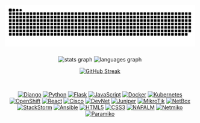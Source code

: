 <div align="center">
  
  <img src="https://raw.githubusercontent.com/lucasfontini/lucasfontini/output/snake.svg" alt="Snake animation" />

  ###

  <div>
    <img src="https://github-readme-stats.vercel.app/api?username=lucasfontini&hide_title=false&hide_rank=false&show_icons=true&include_all_commits=true&count_private=true&disable_animations=false&theme=dracula&locale=en&hide_border=false&order=1" height="150" alt="stats graph" />
    <img src="https://github-readme-stats.vercel.app/api/top-langs?username=lucasfontini&locale=en&hide_title=false&layout=compact&card_width=320&langs_count=5&theme=dracula&hide_border=false&order=2" height="150" alt="languages graph" />
  </div>

  [![GitHub Streak](https://github-readme-streak-stats.herokuapp.com?user=lucasfontini&theme=tokyonight)](https://git.io/streak-stats)

  <br />

  [![Django](https://img.shields.io/badge/Django-092E20?style=for-the-badge&logo=django&logoColor=white)](https://www.djangoproject.com/)
  [![Python](https://img.shields.io/badge/Python-3776AB?style=for-the-badge&logo=python&logoColor=white)](https://www.python.org/)
  [![Flask](https://img.shields.io/badge/Flask-000000?style=for-the-badge&logo=flask&logoColor=white)](https://flask.palletsprojects.com/)
  [![JavaScript](https://img.shields.io/badge/JavaScript-F7DF1E?style=for-the-badge&logo=javascript&logoColor=black)](https://developer.mozilla.org/en-US/docs/Web/JavaScript)
  [![Docker](https://img.shields.io/badge/Docker-2496ED?style=for-the-badge&logo=docker&logoColor=white)](https://www.docker.com/)
  [![Kubernetes](https://img.shields.io/badge/Kubernetes-326CE5?style=for-the-badge&logo=kubernetes&logoColor=white)](https://kubernetes.io/)
  [![OpenShift](https://img.shields.io/badge/OpenShift-EE0000?style=for-the-badge&logo=red-hat-openshift&logoColor=white)](https://www.openshift.com/)
  [![React](https://img.shields.io/badge/React-61DAFB?style=for-the-badge&logo=react&logoColor=black)](https://reactjs.org/)
  [![Cisco](https://img.shields.io/badge/Cisco-1BA0D7?style=for-the-badge&logo=cisco&logoColor=white)](https://www.cisco.com/)
  [![DevNet](https://img.shields.io/badge/DevNet-005073?style=for-the-badge&logo=cisco&logoColor=white)](https://developer.cisco.com/)
  [![Juniper](https://img.shields.io/badge/Juniper-0078D7?style=for-the-badge&logo=juniper-networks&logoColor=white)](https://www.juniper.net/)
  [![MikroTik](https://img.shields.io/badge/MikroTik-FF6600?style=for-the-badge&logo=mikrotik&logoColor=white)](https://mikrotik.com/)
  [![NetBox](https://img.shields.io/badge/NetBox-008000?style=for-the-badge&logo=netbox&logoColor=white)](https://netbox.dev/)
  [![StackStorm](https://img.shields.io/badge/StackStorm-FF7000?style=for-the-badge&logo=stackstorm&logoColor=white)](https://stackstorm.com/)
  [![Ansible](https://img.shields.io/badge/Ansible-EE0000?style=for-the-badge&logo=ansible&logoColor=white)](https://www.ansible.com/)
  [![HTML5](https://img.shields.io/badge/HTML5-E34F26?style=for-the-badge&logo=html5&logoColor=white)](https://developer.mozilla.org/en-US/docs/Web/HTML)
  [![CSS3](https://img.shields.io/badge/CSS3-1572B6?style=for-the-badge&logo=css3&logoColor=white)](https://developer.mozilla.org/en-US/docs/Web/CSS)
  [![NAPALM](https://img.shields.io/badge/NAPALM-0082C9?style=for-the-badge&logo=python&logoColor=white)](https://napalm-automation.net/)
  [![Netmiko](https://img.shields.io/badge/Netmiko-008000?style=for-the-badge&logo=python&logoColor=white)](https://github.com/ktbyers/netmiko)
  [![Paramiko](https://img.shields.io/badge/Paramiko-006400?style=for-the-badge&logo=python&logoColor=white)](http://www.paramiko.org/)

</div>
